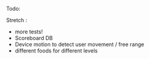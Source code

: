 Todo:  

Stretch :  

 - more tests!  
 - Scoreboard DB  
 - Device motion to detect user movement  / free range  
 - different foods for different levels  
